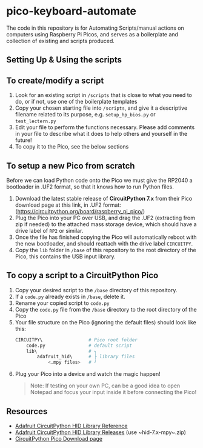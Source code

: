 # pico-keyboard-automate

The code in this repository is for Automating Scripts/manual actions on computers using Raspberry Pi Picos, and serves as a boilerplate and collection of existing and scripts produced.

## Setting Up & Using the scripts

## To create/modify a script

1. Look for an existing script in `/scripts` that is close to what you need to do, or if not, use one of the boilerplate templates
2. Copy your chosen starting file into `/scripts`, and give it a descriptive filename related to its purpose, e.g. `setup_hp_bios.py` or `test_lectern.py`
3. Edit your file to perform the functions necessary. Please add comments in your file to describe what it does to help others and yourself in the future!
4. To copy it to the Pico, see the below sections

## To setup a new Pico from scratch

Before we can load Python code onto the Pico we must give the RP2040 a bootloader in .UF2 format, so that it knows how to run Python files.

1. Download the latest stable release of __CircuitPython 7.x__ from their Pico download page at this link, in .UF2 format: (https://circuitpython.org/board/raspberry_pi_pico/)
2. Plug the Pico into your PC over USB, and drag the .UF2 (extracting from zip if needed) to the attached mass storage device, which should have a drive label of `RP2` or similar.
3. Once the file has finished copying the Pico will automatically reboot with the new bootloader, and should reattach with the drive label `CIRCUITPY`.
4. Copy the `lib` folder in `/base` of this repository to the root directory of the Pico, this contains the USB input library.

## To copy a script to a CircuitPython Pico

1. Copy your desired script to the `/base` directory of this repository.
2. If a `code.py` already exists in `/base`, delete it.
3. Rename your copied script to `code.py`
4. Copy the `code.py` file from the `/base` directory to the root directory of the Pico
5. Your file structure on the Pico (ignoring the default files) should look like this:
    ```bash
    CIRCUITPY\                 # Pico root folder
        code.py                # default script     
        lib\                   # ┐
            adafruit_hid\      # ├ library files
                <.mpy files>   # ┘
    ```
6. Plug your Pico into a device and watch the magic happen!
    > Note: If testing on your own PC, can be a good idea to open Notepad and focus your input inside it before connecting the Pico!



## Resources

- [Adafruit CircuitPython HID Library Reference](https://learn.adafruit.com/circuitpython-essentials/circuitpython-hid-keyboard-and-mouse)
- [Adafruit CircuitPython HID Library Releases](https://github.com/adafruit/Adafruit_CircuitPython_HID/releases) (use ~hid-7.x-mpy~.zip)
- [CircuitPython Pico Download page](https://circuitpython.org/board/raspberry_pi_pico/)